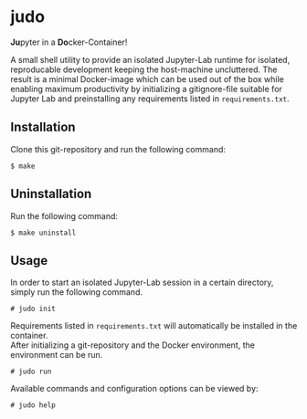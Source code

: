 # judo

**Ju**pyter in a **Do**cker-Container!

A small shell utility to provide an isolated Jupyter-Lab runtime for isolated, reproducable development keeping the host-machine uncluttered.
The result is a minimal Docker-image which can be used out of the box while enabling maximum productivity by initializing a gitignore-file suitable for Jupyter Lab and preinstalling any requirements listed in `requirements.txt`.

## Installation

Clone this git-repository and run the following command:
```shell
$ make
```

## Uninstallation

Run the following command:
```shell
$ make uninstall
```

## Usage

In order to start an isolated Jupyter-Lab session in a certain directory, simply run the following command.
```shell
# judo init
```
Requirements listed in `requirements.txt` will automatically be installed in the container. \
After initializing a git-repository and the Docker environment, the environment can be run.
```shell
# judo run
```

Available commands and configuration options can be viewed by:
```shell
# judo help
```
